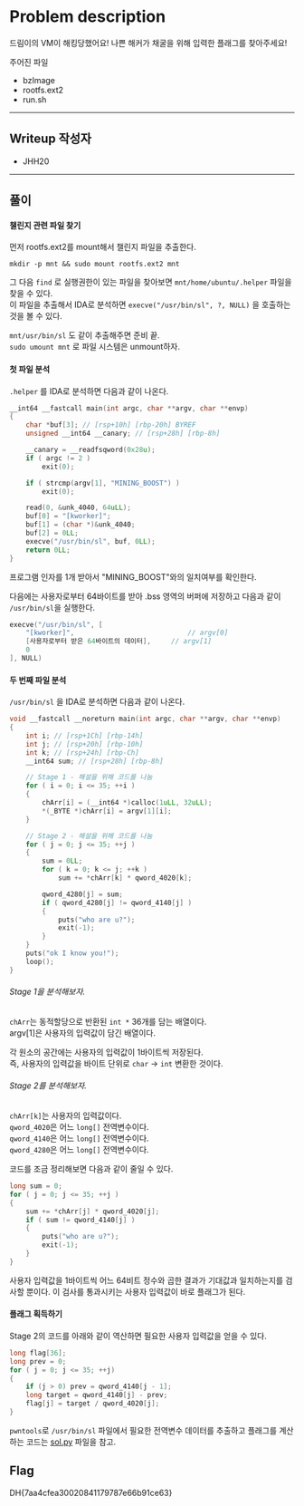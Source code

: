 # Problem description

드림이의 VM이 해킹당했어요! 나쁜 해커가 채굴을 위해 입력한 플래그를 찾아주세요!

주어진 파일
- bzImage
- rootfs.ext2
- run.sh

---

## Writeup 작성자

- JHH20

---

## 풀이


#### 챌린지 관련 파일 찾기

먼저 rootfs.ext2를 mount해서 챌린지 파일을 추출한다.

`mkdir -p mnt && sudo mount rootfs.ext2 mnt`

그 다음 `find` 로 실행권한이 있는 파일을 찾아보면 `mnt/home/ubuntu/.helper` 파일을 찾을 수 있다.  
이 파일을 추출해서 IDA로 분석하면 `execve("/usr/bin/sl", ?, NULL)` 을 호출하는 것을 볼 수 있다.

`mnt/usr/bin/sl` 도 같이 추출해주면 준비 끝.  
`sudo umount mnt` 로 파일 시스템은 unmount하자.

#### 첫 파일 분석

`.helper` 를 IDA로 분석하면 다음과 같이 나온다.
```c
__int64 __fastcall main(int argc, char **argv, char **envp)
{
    char *buf[3]; // [rsp+10h] [rbp-20h] BYREF
    unsigned __int64 __canary; // [rsp+28h] [rbp-8h]

    __canary = __readfsqword(0x28u);
    if ( argc != 2 )
        exit(0);

    if ( strcmp(argv[1], "MINING_BOOST") )
        exit(0);

    read(0, &unk_4040, 64uLL);
    buf[0] = "[kworker]";
    buf[1] = (char *)&unk_4040;
    buf[2] = 0LL;
    execve("/usr/bin/sl", buf, 0LL);
    return 0LL;
}
```

프로그램 인자를 1개 받아서 "MINING_BOOST"와의 일치여부를 확인한다.

다음에는 사용자로부터 64바이트를 받아 .bss 영역의 버퍼에 저장하고 다음과 같이 `/usr/bin/sl`을 실행한다.

```c
execve("/usr/bin/sl", [
    "[kworker]",                            // argv[0]
    [사용자로부터 받은 64바이트의 데이터],     // argv[1]
    0
], NULL)
```

#### 두 번째 파일 분석

`/usr/bin/sl` 을 IDA로 분석하면 다음과 같이 나온다.

```c
void __fastcall __noreturn main(int argc, char **argv, char **envp)
{
    int i; // [rsp+1Ch] [rbp-14h]
    int j; // [rsp+20h] [rbp-10h]
    int k; // [rsp+24h] [rbp-Ch]
    __int64 sum; // [rsp+28h] [rbp-8h]

    // Stage 1 - 해설을 위해 코드를 나눔
    for ( i = 0; i <= 35; ++i )
    {
        chArr[i] = (__int64 *)calloc(1uLL, 32uLL);
        *(_BYTE *)chArr[i] = argv[1][i];
    }

    // Stage 2 - 해설을 위해 코드를 나눔
    for ( j = 0; j <= 35; ++j )
    {
        sum = 0LL;
        for ( k = 0; k <= j; ++k )
            sum += *chArr[k] * qword_4020[k];

        qword_4280[j] = sum;
        if ( qword_4280[j] != qword_4140[j] )
        {
            puts("who are u?");
            exit(-1);
        }
    }
    puts("ok I know you!");
    loop();
}
```

###### Stage 1을 분석해보자.

`chArr`는 동적할당으로 반환된 `int *` 36개를 담는 배열이다.  
argv[1]은 사용자의 입력값이 담긴 배열이다.

각 원소의 공간에는 사용자의 입력값이 1바이트씩 저장된다.  
즉, 사용자의 입력값을 바이트 단위로 `char` -> `int` 변환한 것이다.

###### Stage 2를 분석해보자.

`chArr[k]`는 사용자의 입력값이다.  
`qword_4020`은 어느 `long[]` 전역변수이다.  
`qword_4140`은 어느 `long[]` 전역변수이다.  
`qword_4280`은 어느 `long[]` 전역변수이다.

코드를 조금 정리해보면 다음과 같이 줄일 수 있다.

```c
long sum = 0;
for ( j = 0; j <= 35; ++j )
{
    sum += *chArr[j] * qword_4020[j];
    if ( sum != qword_4140[j] )
    {
        puts("who are u?");
        exit(-1);
    }
}
```

사용자 입력값을 1바이트씩 어느 64비트 정수와 곱한 결과가 기대값과 일치하는지를 검사할 뿐이다. 이 검사를 통과시키는 사용자 입력값이 바로 플래그가 된다.

#### 플래그 획득하기

Stage 2의 코드를 아래와 같이 역산하면 필요한 사용자 입력값을 얻을 수 있다.

```c
long flag[36];
long prev = 0;
for ( j = 0; j <= 35; ++j)
{
    if (j > 0) prev = qword_4140[j - 1];
    long target = qword_4140[j] - prev;
    flag[j] = target / qword_4020[j];
}
```

`pwntools`로 `/usr/bin/sl` 파일에서 필요한 전역변수 데이터를 추출하고 플래그를 계산하는 코드는 [sol.py](sol.py) 파일을 참고.

## Flag

DH{7aa4cfea30020841179787e66b91ce63}
